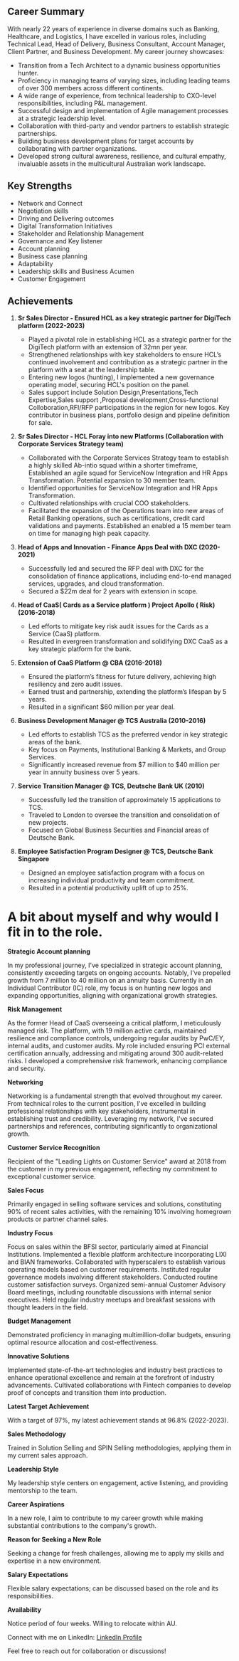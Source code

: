 

## Career Summary

With nearly 22 years of experience in diverse domains such as Banking, Healthcare, and Logistics, I have excelled in various roles, including Technical Lead, Head of Delivery, Business Consultant, Account Manager, Client Partner, and Business Development. My career journey showcases:

- Transition from a Tech Architect to a dynamic business opportunities hunter.
- Proficiency in managing teams of varying sizes, including leading teams of over 300 members across different continents.
- A wide range of experience, from technical leadership to CXO-level responsibilities, including P&L management.
- Successful design and implementation of Agile management processes at a strategic leadership level.
- Collaboration with third-party and vendor partners to establish strategic partnerships.
- Building business development plans for target accounts by collaborating with partner organizations.
- Developed strong cultural awareness, resilience, and cultural empathy, invaluable assets in the multicultural Australian work landscape.

## Key Strengths

- Network and Connect
- Negotiation skills
- Driving and Delivering outcomes
- Digital Transformation Initiatives
- Stakeholder and Relationship Management
- Governance and Key listener
- Account planning
- Business case planning
- Adaptability
- Leadership skills and Business Acumen
- Customer Engagement

## Achievements

1. **Sr Sales Director - Ensured HCL as a key strategic partner for DigiTech platform (2022-2023)**
   - Played a pivotal role in establishing HCL as a strategic partner for the DigiTech platform with an extension of 32mn per year.
   - Strengthened relationships with key stakeholders to ensure HCL’s continued involvement and contribution as a strategic partner in the platform with a seat at the leadership table.
   - Entering new logos (hunting), I implemented a new governance operating model, securing HCL's position on the panel.
   - Sales support include Solution Design,Presentations,Tech Expertise,Sales support ,Proposal development,Cross-functional Colloboration,RFI/RFP participations in the region for new logos. Key contributor in business plans, portfolio design and pipeline definition for sale.
  
2. **Sr Sales Director - HCL Foray into new Platforms (Collaboration with Corporate Services Strategy team)**
   - Collaborated with the Corporate Services Strategy team to establish a highly skilled Ab-intio squad within a shorter timeframe, Established an agile squad for ServiceNow Integration and HR Apps Transformation. Potential expansion to 30 member team.
   - Identified opportunities for ServiceNow Integration and HR Apps Transformation.
   - Cultivated relationships with crucial COO stakeholders.
   - Facilitated the expansion of the Operations team into new areas of Retail Banking operations, such as certifications, credit card validations and payments. Established an enabled a 15 member 
     team on time for managing high peak capacity.
  
3. **Head of Apps and Innovation - Finance Apps Deal with DXC (2020-2021)**
   - Successfully led and secured the RFP deal with DXC for the consolidation of finance applications, including end-to-end managed services, upgrades, and cloud transformation.
   - Secured a $22m deal for 2 years with extension in scope.

4. **Head of CaaS( Cards as a Service platform ) Project Apollo ( Risk) (2016-2018)**
   - Led efforts to mitigate key risk audit issues for the Cards as a Service (CaaS) platform.
   - Resulted in evergreen transformation and solidifying DXC CaaS as a key strategic platform for the bank.
     
5. **Extension of CaaS Platform @ CBA (2016-2018)**
   - Ensured the platform’s fitness for future delivery, achieving high resiliency and zero audit issues.
   - Earned trust and partnership, extending the platform’s lifespan by 5 years.
   - Resulted in a significant $60 million per year deal.

6. **Business Development Manager @ TCS Australia (2010-2016)**
    - Led efforts to establish TCS as the preferred vendor in key strategic areas of the bank.
    - Key focus on Payments, Institutional Banking & Markets, and Group Services.
    - Significantly increased revenue from $7 million to $40 million per year in annuity business over 5 years.

7. **Service Transition Manager @ TCS, Deutsche Bank UK (2010)**
    - Successfully led the transition of approximately 15 applications to TCS.
    - Traveled to London to oversee the transition and consolidation of new projects.
    - Focused on Global Business Securities and Financial areas of Deutsche Bank.

8. **Employee Satisfaction Program Designer @ TCS, Deutsche Bank Singapore**
    - Designed an employee satisfaction program with a focus on increasing individual productivity and team commitment.
    - Resulted in a potential productivity uplift of up to 25%.

# A bit about myself and why would I fit in to the role.

**Strategic Account planning**

In my professional journey, I've specialized in strategic account planning, consistently exceeding targets on ongoing accounts. Notably, I've propelled growth from 7 million to 40 million on an annuity basis. Currently in an Individual Contributor (IC) role, my focus is on hunting new logos and expanding opportunities, aligning with organizational growth strategies.

**Risk Management**

As the former Head of CaaS overseeing a critical platform, I meticulously managed risk. The platform, with 19 million active cards, maintained resilience and compliance controls, undergoing regular audits by PwC/EY, internal audits, and customer audits. My role included ensuring PCI external certification annually, addressing and mitigating around 300 audit-related risks. I developed a comprehensive risk framework, enhancing compliance and security.

**Networking**

Networking is a fundamental strength that evolved throughout my career. From technical roles to the current position, I've excelled in building professional relationships with key stakeholders, instrumental in establishing trust and credibility. Leveraging my network, I've secured partnerships and references, contributing significantly to organizational growth.

**Customer Service Recognition**

Recipient of the "Leading Lights on Customer Service" award at 2018 from the customer in my previous engagement, reflecting my commitment to exceptional customer service.

**Sales Focus**

Primarily engaged in selling software services and solutions, constituting 90% of recent sales activities, with the remaining 10% involving homegrown products or partner channel sales.

**Industry Focus**

Focus on sales within the BFSI sector, particularly aimed at Financial Institutions. Implemented a flexible platform architecture incorporating LIXI and BIAN frameworks. Collaborated with hyperscalers to establish various operating models based on customer requirements. Instituted regular governance models involving different stakeholders. Conducted routine customer satisfaction surveys. Organized semi-annual Customer Advisory Board meetings, including roundtable discussions with internal senior executives. Held regular industry meetups and breakfast sessions with thought leaders in the field.

**Budget Management**

Demonstrated proficiency in managing multimillion-dollar budgets, ensuring optimal resource allocation and cost-effectiveness.

**Innovative Solutions**

Implemented state-of-the-art technologies and industry best practices to enhance operational excellence and remain at the forefront of industry advancements. Cultivated collaborations with Fintech companies to develop proof of concepts and transition them into production.

**Latest Target Achievement**

With a target of 97%, my latest achievement stands at 96.8% (2022-2023).

**Sales Methodology**

Trained in Solution Selling and SPIN Selling methodologies, applying them in my current sales approach.

**Leadership Style**

My leadership style centers on engagement, active listening, and providing mentorship to the team.

**Career Aspirations**

In a new role, I aim to contribute to my career growth while making substantial contributions to the company's growth.

**Reason for Seeking a New Role**

Seeking a change for fresh challenges, allowing me to apply my skills and expertise in a new environment.

**Salary Expectations**

Flexible salary expectations; can be discussed based on the role and its responsibilities.

**Availability**

Notice period of four weeks. Willing to relocate within AU.

Connect with me on LinkedIn: [LinkedIn Profile](https://www.linkedin.com/in/murugabharathy)

Feel free to reach out for collaboration or discussions!
